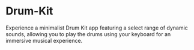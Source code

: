 # Drum-Kit
Experience a minimalist Drum Kit app featuring a select range of dynamic sounds, allowing you to play the drums using your keyboard for an immersive musical experience.
